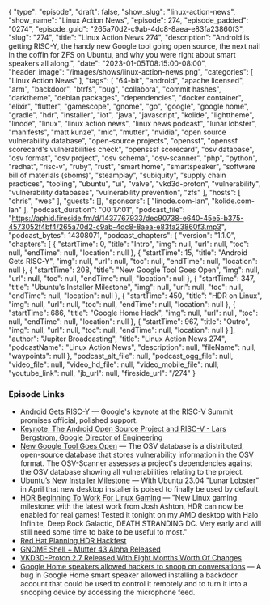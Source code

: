 {
  "type": "episode",
  "draft": false,
  "show_slug": "linux-action-news",
  "show_name": "Linux Action News",
  "episode": 274,
  "episode_padded": "0274",
  "episode_guid": "265a70d2-c9ab-4dc8-8aea-e83fa23860f3",
  "slug": "274",
  "title": "Linux Action News 274",
  "description": "Android is getting RISC-Y, the handy new Google tool going open source, the next nail in the coffin for ZFS on Ubuntu, and why you were right about smart speakers all along.",
  "date": "2023-01-05T08:15:00-08:00",
  "header_image": "/images/shows/linux-action-news.png",
  "categories": [
    "Linux Action News"
  ],
  "tags": [
    "64-bit",
    "android",
    "apache licensed",
    "arm",
    "backdoor",
    "btrfs",
    "bug",
    "collabora",
    "commit hashes",
    "darktheme",
    "debian packages",
    "dependencies",
    "docker container",
    "elixir",
    "flutter",
    "gamescope",
    "gnome",
    "go",
    "google",
    "google home",
    "gradle",
    "hdr",
    "installer",
    "iot",
    "java",
    "javascript",
    "kolide",
    "lighttheme",
    "linode",
    "linux",
    "linux action news",
    "linux news podcast",
    "lunar lobster",
    "manifests",
    "matt kunze",
    "mic",
    "mutter",
    "nvidia",
    "open source vulnerability database",
    "open-source projects",
    "openssf",
    "openssf scorecard's vulnerabilities check",
    "opensssf scorecard",
    "osv database",
    "osv format",
    "osv project",
    "osv schema",
    "osv-scanner",
    "php",
    "python",
    "redhat",
    "risc-v",
    "ruby",
    "rust",
    "smart home",
    "smartspeaker",
    "software bill of materials (sboms)",
    "steamplay",
    "subiquity",
    "supply chain practices",
    "tooling",
    "ubuntu",
    "ui",
    "valve",
    "vkd3d-proton",
    "vulnerability",
    "vulnerability databases",
    "vulnerability prevention",
    "zfs"
  ],
  "hosts": [
    "chris",
    "wes"
  ],
  "guests": [],
  "sponsors": [
    "linode.com-lan",
    "kolide.com-lan"
  ],
  "podcast_duration": "00:17:01",
  "podcast_file": "https://aphid.fireside.fm/d/1437767933/dec90738-e640-45e5-b375-4573052f4bf4/265a70d2-c9ab-4dc8-8aea-e83fa23860f3.mp3",
  "podcast_bytes": 14308071,
  "podcast_chapters": {
    "version": "1.1.0",
    "chapters": [
      {
        "startTime": 0,
        "title": "Intro",
        "img": null,
        "url": null,
        "toc": null,
        "endTime": null,
        "location": null
      },
      {
        "startTime": 15,
        "title": "Android Gets RISC-Y",
        "img": null,
        "url": null,
        "toc": null,
        "endTime": null,
        "location": null
      },
      {
        "startTime": 208,
        "title": "New Google Tool Goes Open",
        "img": null,
        "url": null,
        "toc": null,
        "endTime": null,
        "location": null
      },
      {
        "startTime": 347,
        "title": "Ubuntu's Installer Milestone",
        "img": null,
        "url": null,
        "toc": null,
        "endTime": null,
        "location": null
      },
      {
        "startTime": 450,
        "title": "HDR on Linux",
        "img": null,
        "url": null,
        "toc": null,
        "endTime": null,
        "location": null
      },
      {
        "startTime": 686,
        "title": "Google Home Hack",
        "img": null,
        "url": null,
        "toc": null,
        "endTime": null,
        "location": null
      },
      {
        "startTime": 967,
        "title": "Outro",
        "img": null,
        "url": null,
        "toc": null,
        "endTime": null,
        "location": null
      }
    ],
    "author": "Jupiter Broadcasting",
    "title": "Linux Action News 274",
    "podcastName": "Linux Action News",
    "description": null,
    "fileName": null,
    "waypoints": null
  },
  "podcast_alt_file": null,
  "podcast_ogg_file": null,
  "video_file": null,
  "video_hd_file": null,
  "video_mobile_file": null,
  "youtube_link": null,
  "jb_url": null,
  "fireside_url": "/274"
}


### Episode Links

  * [Android Gets RISC-Y](https://arstechnica.com/gadgets/2023/01/google-announces-official-android-support-for-risc-v/ "Android Gets RISC-Y") — Google's keynote at the RISC-V Summit promises official, polished support. 
  * [Keynote: The Android Open Source Project and RISC-V - Lars Bergstrom, Google Director of Engineering](https://www.youtube.com/watch?v=70O_RmTWP58 "Keynote: The Android Open Source Project and RISC-V - Lars Bergstrom, Google Director of Engineering")
  * [New Google Tool Goes Open](https://www.infoq.com/news/2022/12/google-osv-scanner/ "New Google Tool Goes Open") — The OSV database is a distributed, open-source database that stores vulnerability information in the OSV format. The OSV-Scanner assesses a project's dependencies against the OSV database showing all vulnerabilities relating to the project.
  * [Ubuntu’s New Installer Milestone](https://www.phoronix.com/news/Ubuntu-23.04-New-Installer-Jan "Ubuntu’s New Installer Milestone") — With Ubuntu 23.04 "Lunar Lobster" in April that new desktop installer is poised to finally be used by default. 
  * [HDR Beginning To Work For Linux Gaming](https://www.phoronix.com/news/Valve-HDR-Linux-Gaming-Begins "HDR Beginning To Work For Linux Gaming") — "New Linux gaming milestone: with the latest work from Josh Ashton, HDR can now be enabled for real games! Tested it tonight on my AMD desktop with Halo Infinite, Deep Rock Galactic, DEATH STRANDING DC. Very early and will still need some time to bake to be useful to most."
  * [Red Hat Planning HDR Hackfest](https://wiki.gnome.org/Hackfests/ShellDisplayNext2023 "Red Hat Planning HDR Hackfest")
  * [GNOME Shell + Mutter 43 Alpha Released](https://www.phoronix.com/news/GNOME-Shell-Mutter-43-Alpha "GNOME Shell + Mutter 43 Alpha Released")
  * [VKD3D-Proton 2.7 Released With Eight Months Worth Of Changes](https://www.phoronix.com/news/VKD3D-Proton-2.7-Released "VKD3D-Proton 2.7 Released With Eight Months Worth Of Changes")
  * [Google Home speakers allowed hackers to snoop on conversations](https://www.bleepingcomputer.com/news/security/google-home-speakers-allowed-hackers-to-snoop-on-conversations/ "Google Home speakers allowed hackers to snoop on conversations") — A bug in Google Home smart speaker allowed installing a backdoor account that could be used to control it remotely and to turn it into a snooping device by accessing the microphone feed.


